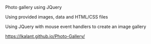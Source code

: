 Photo gallery using JQuery

Using provided images, data and HTML/CSS files

Using JQuery with mouse event handlers to create an image gallery

https://lkalant.github.io/Photo-Gallery/
